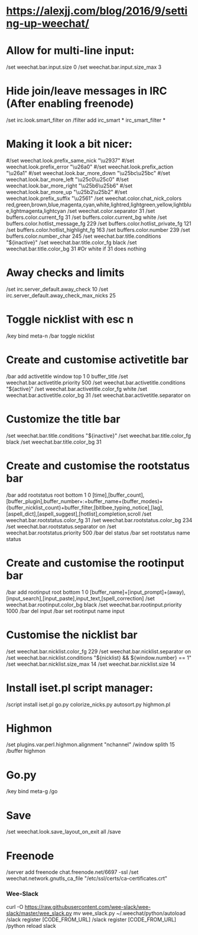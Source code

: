 # https://alexjj.com/blog/2016/9/setting-up-weechat/

# Allow for multi-line input:
/set weechat.bar.input.size 0
/set weechat.bar.input.size_max 3
# Hide join/leave messages in IRC (After enabling freenode)
/set irc.look.smart_filter on
/filter add irc_smart * irc_smart_filter *
# Making it look a bit nicer:
#/set weechat.look.prefix_same_nick "\u2937"
#/set weechat.look.prefix_error "\u26a0"
#/set weechat.look.prefix_action "\u26a1"
#/set weechat.look.bar_more_down "\u25bc\u25bc"
#/set weechat.look.bar_more_left "\u25c0\u25c0"
#/set weechat.look.bar_more_right "\u25b6\u25b6"
#/set weechat.look.bar_more_up "\u25b2\u25b2"
#/set weechat.look.prefix_suffix "\u2561"
/set weechat.color.chat_nick_colors red,green,brown,blue,magenta,cyan,white,lightred,lightgreen,yellow,lightblue,lightmagenta,lightcyan
/set weechat.color.separator 31
/set buffers.color.current_fg 31
/set buffers.color.current_bg white
/set buffers.color.hotlist_message_fg 229
/set buffers.color.hotlist_private_fg 121
/set buffers.color.hotlist_highlight_fg 163
/set buffers.color.number 239
/set buffers.color.number_char 245
/set weechat.bar.title.conditions "${inactive}"
/set weechat.bar.title.color_fg black
/set weechat.bar.title.color_bg 31         #Or white if 31 does nothing
# Away checks and limits
/set irc.server_default.away_check 10
/set irc.server_default.away_check_max_nicks 25
# Toggle nicklist with esc n
/key bind meta-n /bar toggle nicklist
# Create and customise activetitle bar
/bar add activetitle window top 1 0 buffer_title
/set weechat.bar.activetitle.priority 500
/set weechat.bar.activetitle.conditions "${active}"
/set weechat.bar.activetitle.color_fg white
/set weechat.bar.activetitle.color_bg 31
/set weechat.bar.activetitle.separator on
# Customize the title bar
/set weechat.bar.title.conditions "${inactive}"
/set weechat.bar.title.color_fg black
/set weechat.bar.title.color_bg 31
# Create and customise the rootstatus bar
/bar add rootstatus root bottom 1 0 [time],[buffer_count],[buffer_plugin],buffer_number+:+buffer_name+(buffer_modes)+{buffer_nicklist_count}+buffer_filter,[bitlbee_typing_notice],[lag],[aspell_dict],[aspell_suggest],[hotlist],completion,scroll
/set weechat.bar.rootstatus.color_fg 31
/set weechat.bar.rootstatus.color_bg 234
/set weechat.bar.rootstatus.separator on
/set weechat.bar.rootstatus.priority 500
/bar del status
/bar set rootstatus name status
# Create and customise the rootinput bar
/bar add rootinput root bottom 1 0 [buffer_name]+[input_prompt]+(away),[input_search],[input_paste],input_text,[spell_correction]
/set weechat.bar.rootinput.color_bg black
/set weechat.bar.rootinput.priority 1000
/bar del input
/bar set rootinput name input
# Customise the nicklist bar
/set weechat.bar.nicklist.color_fg 229
/set weechat.bar.nicklist.separator on
/set weechat.bar.nicklist.conditions "${nicklist} && ${window.number} == 1"
/set weechat.bar.nicklist.size_max 14
/set weechat.bar.nicklist.size 14
# Install iset.pl script manager:
/script install iset.pl go.py colorize_nicks.py autosort.py highmon.pl

# Highmon
/set plugins.var.perl.highmon.alignment "nchannel"
/window splith 15
/buffer highmon

# Go.py
/key bind meta-g /go

# Save
/set weechat.look.save_layout_on_exit all
/save

# Freenode
/server add freenode chat.freenode.net/6697 -ssl
/set weechat.network.gnutls_ca_file "/etc/ssl/certs/ca-certificates.crt"



### Wee-Slack
curl -O https://raw.githubusercontent.com/wee-slack/wee-slack/master/wee_slack.py
mv wee_slack.py ~/.weechat/python/autoload
/slack register [CODE_FROM_URL]
/slack register [CODE_FROM_URL]
/python reload slack

